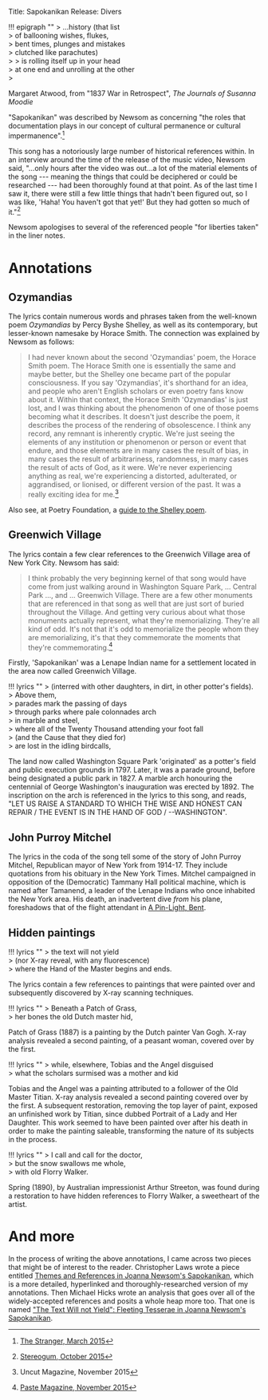 Title: Sapokanikan
Release: Divers

!!! epigraph ""
	> ...history (that list  
	> of ballooning wishes, flukes,  
	> bent times, plunges and mistakes  
	> clutched like parachutes)  
	> 
	> is rolling itself up in your head  
	> at one end and unrolling at the other  
	> <footer>Margaret Atwood, from "1837 War in Retrospect", <cite>The Journals of Susanna Moodie</cite></footer>

"Sapokanikan" was described by Newsom as concerning "the roles that documentation plays in our concept of cultural permanence or cultural impermanence".[^stranger]

This song has a notoriously large number of historical references within. In an interview around the time of the release of the music video, Newsom said, "...only hours after the video was out...a lot of the material elements of the song --- meaning the things that could be deciphered or could be researched --- had been thoroughly found at that point. As of the last time I saw it, there were still a few little things that hadn't been figured out, so I was like, 'Haha! You haven't got that yet!' But they had gotten so much of it."[^stereogum]

Newsom apologises to several of the referenced people "for liberties taken" in the liner notes.

[^stranger]:[The Stranger, March 2015][stranger]
[^stereogum]:[Stereogum, October 2015][stereogum]

# Annotations #

## Ozymandias ##

The lyrics contain numerous words and phrases taken from the well-known poem *Ozymandias* by Percy Byshe Shelley, as well as its contemporary, but lesser-known namesake by Horace Smith. The connection was explained by Newsom as follows:

> I had never known about the second 'Ozymandias' poem, the Horace Smith poem. The Horace Smith one is essentially the same and maybe better, but the Shelley one became part of the popular consciousness. If you say 'Ozymandias', it's shorthand for an idea, and people who aren't English scholars or even poetry fans know about it. Within that context, the Horace Smith 'Ozymandias' is just lost, and I was thinking about the phenomenon of one of those poems becoming what it describes. It doesn't just describe the poem, it describes the process of the rendering of obsolescence. I think any record, any remnant is inherently cryptic. We're just seeing the elements of any institution or phenomenon or person or event that endure, and those elements are in many cases the result of bias, in many cases the result of arbitrariness, randomness, in many cases the result of acts of God, as it were. We're never experiencing anything as real, we're experiencing a distorted, adulterated, or aggrandised, or lionised, or different version of the past. It was a really exciting idea for me.[^uncut]

[^uncut]:Uncut Magazine, November 2015

Also see, at Poetry Foundation, a [guide to the Shelley poem](http://www.poetryfoundation.org/resources/learning/core-poems/detail/46565#guide).

## Greenwich Village ##

The lyrics contain a few clear references to the Greenwich Village area of New York City. Newsom has said:
> I think probably the very beginning kernel of that song would have come from just walking around in Washington Square Park, ... Central Park ..., and ... Greenwich Village. There are a few other monuments that are referenced in that song as well that are just sort of buried throughout the Village. And getting very curious about what those monuments actually represent, what they're memorializing. They're all kind of odd. It's not that it's odd to memorialize the people whom they are memorializing, it's that they commemorate the moments that they're commemorating.[^paste]

[^paste]:[Paste Magazine, November 2015][paste]

Firstly, 'Sapokanikan' was a Lenape Indian name for a settlement located in the area now called Greenwich Village.

!!! lyrics ""
	> (interred with other daughters, in dirt, in other potter's fields).  
	> Above them,  
	> parades mark the passing of days  
	> through parks where pale colonnades arch  
	> in marble and steel,  
	> where all of the Twenty Thousand attending your foot fall  
	> (and the Cause that they died for)  
	> are lost in the idling birdcalls,
	
The land now called Washington Square Park 'originated' as a potter's field and public execution grounds in 1797. Later, it was a parade ground, before being designated a public park in 1827. A marble arch honouring the centennial of George Washington's inauguration was erected by 1892. The inscription on the arch is referenced in the lyrics to this song, and reads, "LET US RAISE A STANDARD TO WHICH THE WISE AND HONEST CAN REPAIR / THE EVENT IS IN THE HAND OF GOD / --WASHINGTON".

## John Purroy Mitchel ##

The lyrics in the coda of the song tell some of the story of John Purroy Mitchel, Republican mayor of New York from 1914-17. They include quotations from his obituary in the New York Times. Mitchel campaigned in opposition of the (Democratic) Tammany Hall political machine, which is named after Tamanend, a leader of the Lenape Indians who once inhabited the New York area. His death, an inadvertent dive *from* his plane, foreshadows that of the flight attendant in [A Pin-Light, Bent]({filename}apinlightbent.md).

## Hidden paintings ##

!!! lyrics ""
	> the text will not yield  
	> (nor X-ray reveal, with any fluorescence)  
	> where the Hand of the Master begins and ends.

The lyrics contain a few references to paintings that were painted over and subsequently discovered by X-ray scanning techniques.

!!! lyrics ""
	> Beneath a Patch of Grass,  
	> her bones the old Dutch master hid,

Patch of Grass (1887) is a painting by the Dutch painter Van Gogh. X-ray analysis revealed a second painting, of a peasant woman, covered over by the first.

!!! lyrics ""
	> while, elsewhere, Tobias and the Angel disguised  
	> what the scholars surmised was a mother and kid

Tobias and the Angel was a painting attributed to a follower of the Old Master Titian. X-ray analysis revealed a second painting covered over by the first. A subsequent restoration, removing the top layer of paint, exposed an unfinished work by Titian, since dubbed Portrait of a Lady and Her Daughter. This work seemed to have been painted over after his death in order to make the painting saleable, transforming the nature of its subjects in the process.

!!! lyrics ""
	> I call and call for the doctor,  
	> but the snow swallows me whole,  
	> with old Florry Walker.

Spring (1890), by Australian impressionist Arthur Streeton, was found during a restoration to have hidden references to Florry Walker, a sweetheart of the artist.

# And more #
In the process of writing the above annotations, I came across two pieces that might be of interest to the reader. Christopher Laws wrote a piece entitled [Themes and References in Joanna Newsom's Sapokanikan][culturedarm], which is a more detailed, hyperlinked and thoroughly-researched version of my annotations. Then Michael Hicks wrote an analysis that goes over all of the widely-accepted references and posits a whole heap more too. That one is named ["The Text Will not Yield": Fleeting Tesserae in Joanna Newsom's Sapokanikan][tesserae].

[paste]: https://www.pastemagazine.com/articles/2015/11/joanna-newsom-discusses-divers-and-her-solipsistic.html
[stereogum]: http://www.stereogum.com/1837843/qa-joanna-newsom-on-moving-rocks-annotating-lyrics-and-playing-the-hits/franchises/interview/ "Stereogum interview"
[stranger]: http://www.thestranger.com/slog/2016/03/23/23844024/joanna-newsom-the-stranger-interview
[culturedarm]: http://culturedarm.com/themes-and-references-in-joanna-newsoms-sapokanikan/
[tesserae]: https://medium.com/@hexagn/the-text-will-not-yield-6872a6894ab3


